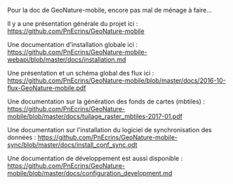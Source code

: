 Pour la doc de GeoNature-mobile, encore pas mal de ménage à faire...

Il y a une présentation générale du projet ici : https://github.com/PnEcrins/GeoNature-mobile

Une documentation d'installation globale ici : https://github.com/PnEcrins/GeoNature-mobile-webapi/blob/master/docs/installation.md

Une présentation et un schéma global des flux ici : https://github.com/PnEcrins/GeoNature-mobile/blob/master/docs/2016-10-flux-GeoNature-mobile.pdf

Une documentation sur la génération des fonds de cartes (mbtiles) : https://github.com/PnEcrins/GeoNature-mobile/blob/master/docs/tuilage_raster_mbtiles-2017-01.pdf

Une documentation sur l'installation du logiciel de synchronisation des données : https://github.com/PnEcrins/GeoNature-mobile-sync/blob/master/docs/install_conf_sync.odt

Une documentation de développement est aussi disponible : https://github.com/PnEcrins/GeoNature-mobile/blob/master/docs/configuration_development.md
